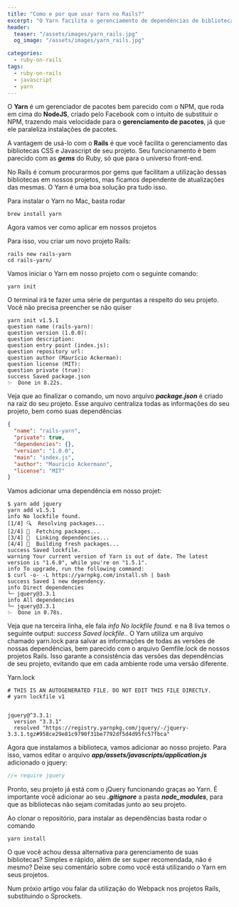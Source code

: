 ```yaml
---
title: "Como e por que usar Yarn no Rails?"
excerpt: "O Yarn facilita o gerenciamento de dependências de bibliotecas, além de ser rápido e fácil de usar"
header:
  teaser: "/assets/images/yarn_rails.jpg"
  og_image: "/assets/images/yarn_rails.jpg"

categories:
  - ruby-on-rails
tags:
  - ruby-on-rails
  - javascript
  - yarn
---
```

O __Yarn__ é um gerenciador de pacotes bem parecido com o NPM, que roda em cima do __NodeJS__, criado pelo Facebook com o intuito de substituir o NPM, trazendo mais velocidade para o __gerenciamento de pacotes__, já que ele paraleliza instalações de pacotes.

A vantagem de usá-lo com o __Rails__ é que você facilita o gerenciamento das bibliotecas CSS e Javascript de seu projeto. Seu funcionamento é bem parecido com as __*gems*__ do Ruby, só que para o universo front-end.

No Rails é comum procurarmos por gems que facilitam a utilização dessas bibliotecas em nossos projetos, mas ficamos dependente de atualizações das mesmas. O Yarn é uma boa solução pra tudo isso.

Para instalar o Yarn no Mac, basta rodar

```
brew install yarn
```

Agora vamos ver como aplicar em nossos projetos

Para isso, vou criar um novo projeto Rails:

```
rails new rails-yarn
cd rails-yarn/
```

Vamos iniciar o Yarn em nosso projeto com o seguinte comando:
```
yarn init
```

O terminal irá te fazer uma série de perguntas a respeito do seu projeto. Você não precisa preencher se não quiser
```
yarn init v1.5.1
question name (rails-yarn):
question version (1.0.0):
question description:
question entry point (index.js):
question repository url:
question author (Maurício Ackerman):
question license (MIT):
question private (true):
success Saved package.json
✨  Done in 8.22s.
```

Veja que ao finalizar o comando, um novo arquivo __*package.json*__ é criado na raiz do seu projeto. Esse arquivo centraliza todas as informações do seu projeto, bem como suas dependências
```json
{
  "name": "rails-yarn",
  "private": true,
  "dependencies": {},
  "version": "1.0.0",
  "main": "index.js",
  "author": "Maurício Ackermann",
  "license": "MIT"
}
```

Vamos adicionar uma dependência em nosso projet:
```
$ yarn add jquery
yarn add v1.5.1
info No lockfile found.
[1/4] 🔍  Resolving packages...
[2/4] 🚚  Fetching packages...
[3/4] 🔗  Linking dependencies...
[4/4] 📃  Building fresh packages...
success Saved lockfile.
warning Your current version of Yarn is out of date. The latest version is "1.6.0", while you're on "1.5.1".
info To upgrade, run the following command:
$ curl -o- -L https://yarnpkg.com/install.sh | bash
success Saved 1 new dependency.
info Direct dependencies
└─ jquery@3.3.1
info All dependencies
└─ jquery@3.3.1
✨  Done in 0.78s.
```

Veja que na terceira linha, ele fala _info No lockfile found._ e na 8 liva temos o seguinte output: _success Saved lockfile._. O Yarn utiliza um arquivo chamado yarn.lock para salvar as informações de todas as versões de nossas dependências, bem parecido com o arquivo Gemfile.lock de nossos projetos Rails. Isso garante a consistência das versões das dependências de seu projeto, evitando que em cada ambiente rode uma versão diferente.

Yarn.lock
```
# THIS IS AN AUTOGENERATED FILE. DO NOT EDIT THIS FILE DIRECTLY.
# yarn lockfile v1


jquery@^3.3.1:
  version "3.3.1"
  resolved "https://registry.yarnpkg.com/jquery/-/jquery-3.3.1.tgz#958ce29e81c9790f31be7792df5d4d95fc57fbca"
```

Agora que instalamos a biblioteca, vamos adicionar ao nosso projeto. Para isso, vamos editar o arquivo __*app/assets/javascripts/application.js*__ adicionado o jquery:
```javascript
//= require jquery
```

Pronto, seu projeto já está com o jQuery funcionando graças ao Yarn. É importante você adicionar ao seu __*.gitignore*__ a pasta __*node_modules*__, para que as bibliotecas não sejam comitadas junto ao seu projeto.

Ao clonar o repositório, para instalar as dependências basta rodar o comando
```
yarn install
```

O que você achou dessa alternativa para gerenciamento de suas bibliotecas? Simples e rápido, além de ser super recomendada, não é mesmo? Deixe seu comentário sobre como você está utilizando o Yarn em seus projetos.

Num próxio artigo vou falar da utilização do Webpack nos projetos Rails, substituindo o Sprockets.

